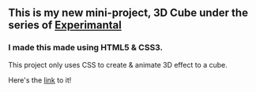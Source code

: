 ## This is my new mini-project, 3D Cube under the series of [Experimantal](https://github.com/P4RT33K/Experimental)
### I made this made using HTML5 & CSS3.

This project only uses CSS to create & animate 3D effect to a cube.

Here's the [link](https://p4rt33k.github.io/3D_CuBe/home) to it!
